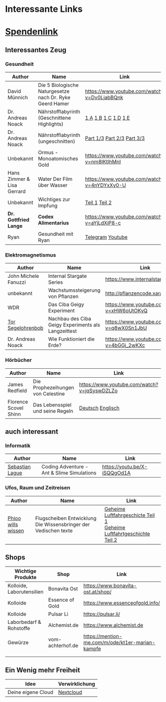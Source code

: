# Interessante Links

# [Spendenlink](https://www.paypal.com/paypalme/jensmysl)

## Interessantes Zeug

### Gesundheit
| Author | Name | Link |
|-|-|-|
| David Münnich | Die 5 Biologische Naturgesetze nach Dr. Ryke Geerd Hamer | <https://www.youtube.com/watch?v=Dv0LjabBQnk>|
| Dr. Andreas Noack | Nährstofflabyrinth (Geschnittene Highlights)| [1 A](https://www.youtube.com/watch?v=_RUlbFFusNM) [1 B](https://www.youtube.com/watch?v=SgxhT-A_PtE) [1 C](https://www.youtube.com/watch?v=R7GeIqMkpIQ) [1 D](https://www.youtube.com/watch?v=MzmaX6WKtJw) [1 E](https://www.youtube.com/watch?v=09V9ioO-3fo) |
| Dr. Andreas Noack | Nährstofflabyrinth (ungeschnitten)| [Part 1/3](https://www.youtube.com/watch?v=lWJU1MS8O78) [Part 2/3](https://www.youtube.com/watch?v=PbGb2f1O6bs) [Part 3/3](https://www.youtube.com/watch?v=lEL3lpuLsvw) |
| Unbekannt | Ormus - Monoatomisches Gold | <https://www.youtube.com/watch?v=nm8IKtIhMnI> |
| Hans Zimmer & Lisa Gerrard | Water Der Film über Wasser | <https://www.youtube.com/watch?v=4nYDYxXy0-U> |
| Unbekannt | Wichtiges zur Impfung | [Teil 1](https://www.youtube.com/watch?v=DW61NC9F2vE) [Teil 2](https://www.youtube.com/watch?v=XJ-CnyYkUVk) |
| **Dr. Gottfried Lange** | **Codex Alimentarius** | https://www.youtube.com/watch?v=aYjLdXiP8-c |
| Ryan | Gesundheit mit Ryan | [Telegram](https://t.me/GesundheitAO_byRyan) [Youtube](https://youtube.com/channel/UC0MXlFu5Hb9eb_YIavZv6kQ) |



### Elektromagnetismus
| Author | Name | Link |
|-|-|-|
| John Michele Fanuzzi | Internal Stargate Series | <https://www.internalstargate.com/> |
|unbekannt|Wachstumssteigerung von Pflanzen|<http://pflanzencode.xara.hosting>|
| WDR | Das Ciba Geigy Experiment| <https://www.youtube.com/watch?v=xHW6oUtOKyQ> |
| [Tor Segelohrenbob](https://www.youtube.com/channel/UC9BCVegXvV1ZhB_Trk7vQlA) | Nachbau des Ciba Geigy Experiments als Langzeittest | https://www.youtube.com/watch?v=q8wX0Sn1JbU |
| Dr. Andreas Noack | Wie Funktioniert die Erde? | <https://www.youtube.com/watch?v=4bGGj_2wKXc> | 


### Hörbücher
| Author | Name | Link |
|-|-|-|
| James Redfield | Die Prophezeihungen von Celestine | <https://www.youtube.com/watch?v=jqSyswDZLZo> |
| Florence Scovel Shinn | Das Lebensspiel und seine Regeln | [Deutsch](https://www.youtube.com/watch?v=fOgFqamanIQ) [Englisch](https://www.youtube.com/watch?v=Mu-es6rGfOE) |

## auch interessant

### Informatik
| Author | Name | Link |
|-|-|-|
| [Sebastian Lague](https://www.youtube.com/channel/UCmtyQOKKmrMVaKuRXz02jbQ) | Coding Adventure - Ant & Slime Simulations | <https://youtu.be/X-iSQQgOd1A>|

### Ufos, Raum und Zeitreisen
| Author | Name | Link |
|-|-|-|
|[Phioo wills wissen](https://t.me/PhiooWW)|Flugscheiben Entwicklung Die Wissensbringer der Vedischen texte|[Geheime Luftfahrgeschicte Teil 1](https://www.youtube.com/watch?v=r4jxqznKM7Y) </br>[Geheime Luftfahrtgeschichte Teil 2](https://youtu.be/Nsoso50_9tQ)|


## Shops
| Wichtige Produkte         | Shop             | Link                                               |
| ------------------------- | ---------------- | -------------------------------------------------- |
| Kolloide, Laborutensilien | Bonavita Ost     | <https://www.bonavita-ost.at/shop/>                |
| Kolloide                  | Essence of Gold  | <https://www.essenceofgold.info/>                  |
| Kolloide                  | Pulsar Li        | <https://pulsar.li/>                               |
| Laborbedarf & Rohstoffe   | Alchemist.de     | <https://www.alchemist.de>                         |
| Gewürze                   | vom-achterhof.de | <https://mention-me.com/m/ode/kt1er-marian-kampfe> |
|                           |                  |                                                    |
|                           |                  |                                                    |


## Ein Wenig mehr Freiheit

| Idee               | Verwirklichung |
| ------------------ | -------------- |
| Deine eigene Cloud | [Nextcloud](https://nextcloud.com/)               |
